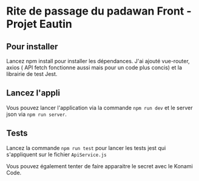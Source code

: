 # Rite de passage du padawan Front - Projet Eautin

## Pour installer

Lancez npm install pour installer les dépendances. J'ai ajouté vue-router, axios ( API fetch fonctionne aussi mais pour un code plus concis) et la librairie de test Jest.

## Lancez l'appli

Vous pouvez lancer l'application via la commande `npm run dev` et le server json via `npm run server`. 

## Tests

Lancez la commande `npm run test` pour lancer les tests jest qui s'appliquent sur le fichier `ApiService.js`

Vous pouvez également tenter de faire apparaitre le secret avec le Konami Code.


